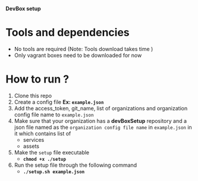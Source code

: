 **DevBox setup**

# Tools and dependencies
 - No tools are required (Note: Tools download takes time )
 - Only vagrant boxes need to be downloaded for now
    
# How to run ?
1. Clone this repo 
2. Create a config file **Ex: `example.json`**
3. Add the access_token, git_name, list of organizations and organization config file name to `example.json`
4. Make sure that your organization has a **devBoxSetup** repository and a json file named as the `organization config file name` in `example.json` in it which contains list of 
    - services 
    - assets
5. Make the `setup` file executable
    - **`chmod +x ./setup`**
3. Run the setup file through the following command 
    - **`./setup.sh example.json`**